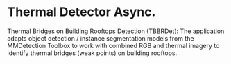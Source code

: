 # Thermal Detector Async.

Thermal Bridges on Building Rooftops Detection (TBBRDet):  The application adapts object detection / instance segmentation models from the MMDetection Toolbox to work with combined RGB and thermal imagery to identify thermal bridges (weak points) on building rooftops.